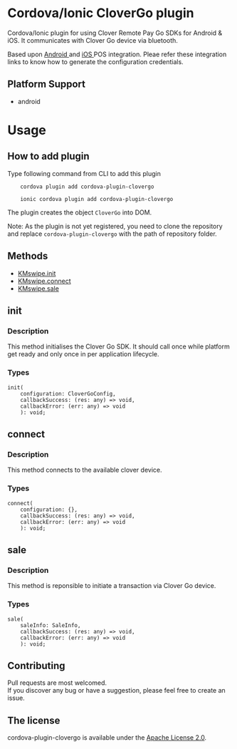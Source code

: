 # Cordova/Ionic CloverGo plugin
Cordova/Ionic plugin for using Clover Remote Pay Go SDKs for Android & iOS. It communicates with Clover Go  device via bluetooth.  

Based upon [ Android ](https://github.com/clover/remote-pay-android-go) and [ iOS ](https://github.com/clover/remote-pay-android-go) POS integration. Pleae refer these integration links to know how to generate the configuration credentials.

## Platform Support
* android

# Usage

## How to add plugin
Type following command from CLI to add this plugin

```
    cordova plugin add cordova-plugin-clovergo
```


```
    ionic cordova plugin add cordova-plugin-clovergo
```

The plugin creates the object `CloverGo` into DOM.

Note: As the plugin is not yet registered, you need to clone the repository and replace `cordova-plugin-clovergo` with the path of repository folder.

## Methods


- [KMswipe.init](#init)
- [KMswipe.connect](#connect)
- [KMswipe.sale](#sale)


## init

### Description

This method initialises the Clover Go SDK. It should call once while platform get ready and only once in per application lifecycle.

### Types

```
init(
    configuration: CloverGoConfig, 
    callbackSuccess: (res: any) => void, 
    callbackError: (err: any) => void
    ): void;
```

## connect

### Description

This method connects to the available clover device.

### Types

```
connect(
    configuration: {},
    callbackSuccess: (res: any) => void,
    callbackError: (err: any) => void
    ): void;
```

## sale

### Description

This method is reponsible to initiate a transaction via Clover Go device.

### Types

```
sale(
    saleInfo: SaleInfo,
    callbackSuccess: (res: any) => void,
    callbackError: (err: any) => void
    ): void;
```


## Contributing
Pull requests are most welcomed.  
If you discover any bug or have a suggestion, please feel free to create an issue.

## The license

cordova-plugin-clovergo is available under the [Apache License 2.0](https://github.com/hotwax/cordova-plugin-clovergo/blob/master/LICENSE).
